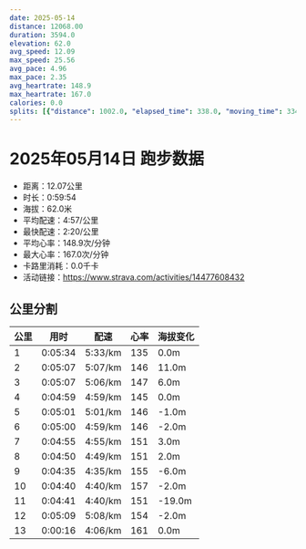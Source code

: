 ```yaml
---
date: 2025-05-14
distance: 12068.00
duration: 3594.0
elevation: 62.0
avg_speed: 12.09
max_speed: 25.56
avg_pace: 4.96
max_pace: 2.35
avg_heartrate: 148.9
max_heartrate: 167.0
calories: 0.0
splits: [{"distance": 1002.0, "elapsed_time": 338.0, "moving_time": 334.0, "average_speed": 3.0, "pace": 5.5555666666666665, "average_heartrate": 135.4431137724551, "elevation_difference": 0.0, "split_number": 1}, {"distance": 998.0, "elapsed_time": 307.0, "moving_time": 307.0, "average_speed": 3.25, "pace": 5.128215384615384, "average_heartrate": 146.08469055374593, "elevation_difference": 11.0, "split_number": 2}, {"distance": 1002.0, "elapsed_time": 307.0, "moving_time": 307.0, "average_speed": 3.26, "pace": 5.112484662576687, "average_heartrate": 147.05863192182412, "elevation_difference": 6.0, "split_number": 3}, {"distance": 998.0, "elapsed_time": 299.0, "moving_time": 299.0, "average_speed": 3.34, "pace": 4.9900299401197605, "average_heartrate": 145.99665551839465, "elevation_difference": 0.0, "split_number": 4}, {"distance": 1000.0, "elapsed_time": 301.0, "moving_time": 301.0, "average_speed": 3.32, "pace": 5.020090361445783, "average_heartrate": 146.50830564784053, "elevation_difference": -1.0, "split_number": 5}, {"distance": 1002.0, "elapsed_time": 300.0, "moving_time": 300.0, "average_speed": 3.34, "pace": 4.9900299401197605, "average_heartrate": 146.79333333333332, "elevation_difference": -2.0, "split_number": 6}, {"distance": 998.0, "elapsed_time": 295.0, "moving_time": 295.0, "average_speed": 3.38, "pace": 4.930976331360947, "average_heartrate": 151.69830508474575, "elevation_difference": 3.0, "split_number": 7}, {"distance": 1000.5, "elapsed_time": 290.0, "moving_time": 290.0, "average_speed": 3.45, "pace": 4.830927536231884, "average_heartrate": 151.2896551724138, "elevation_difference": 2.0, "split_number": 8}, {"distance": 999.5, "elapsed_time": 275.0, "moving_time": 275.0, "average_speed": 3.63, "pace": 4.591377410468319, "average_heartrate": 155.54181818181817, "elevation_difference": -6.0, "split_number": 9}, {"distance": 1000.0, "elapsed_time": 284.0, "moving_time": 280.0, "average_speed": 3.57, "pace": 4.668543417366947, "average_heartrate": 157.26785714285714, "elevation_difference": -2.0, "split_number": 10}, {"distance": 1002.5, "elapsed_time": 281.0, "moving_time": 281.0, "average_speed": 3.57, "pace": 4.668543417366947, "average_heartrate": 151.83274021352312, "elevation_difference": -19.0, "split_number": 11}, {"distance": 1000.5, "elapsed_time": 309.0, "moving_time": 309.0, "average_speed": 3.24, "pace": 5.144043209876543, "average_heartrate": 154.01294498381878, "elevation_difference": -2.0, "split_number": 12}, {"distance": 65.0, "elapsed_time": 16.0, "moving_time": 16.0, "average_speed": 4.06, "pace": 4.105098522167488, "average_heartrate": 161.75, "elevation_difference": 0.0, "split_number": 13}]
---
```


# 2025年05月14日 跑步数据

- 距离：12.07公里
- 时长：0:59:54
- 海拔：62.0米
- 平均配速：4:57/公里
- 最快配速：2:20/公里
- 平均心率：148.9次/分钟
- 最大心率：167.0次/分钟
- 卡路里消耗：0.0千卡
- 活动链接：https://www.strava.com/activities/14477608432

## 公里分割

| 公里 | 用时 | 配速 | 心率 | 海拔变化 |
|------|------|------|------|------|
| 1 | 0:05:34 | 5:33/km | 135 | 0.0m |
| 2 | 0:05:07 | 5:07/km | 146 | 11.0m |
| 3 | 0:05:07 | 5:06/km | 147 | 6.0m |
| 4 | 0:04:59 | 4:59/km | 145 | 0.0m |
| 5 | 0:05:01 | 5:01/km | 146 | -1.0m |
| 6 | 0:05:00 | 4:59/km | 146 | -2.0m |
| 7 | 0:04:55 | 4:55/km | 151 | 3.0m |
| 8 | 0:04:50 | 4:49/km | 151 | 2.0m |
| 9 | 0:04:35 | 4:35/km | 155 | -6.0m |
| 10 | 0:04:40 | 4:40/km | 157 | -2.0m |
| 11 | 0:04:41 | 4:40/km | 151 | -19.0m |
| 12 | 0:05:09 | 5:08/km | 154 | -2.0m |
| 13 | 0:00:16 | 4:06/km | 161 | 0.0m |


